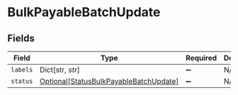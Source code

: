 # BulkPayableBatchUpdate


## Fields

| Field                                                                                         | Type                                                                                          | Required                                                                                      | Description                                                                                   |
| --------------------------------------------------------------------------------------------- | --------------------------------------------------------------------------------------------- | --------------------------------------------------------------------------------------------- | --------------------------------------------------------------------------------------------- |
| `labels`                                                                                      | Dict[str, *str*]                                                                              | :heavy_minus_sign:                                                                            | N/A                                                                                           |
| `status`                                                                                      | [Optional[StatusBulkPayableBatchUpdate]](../../models/shared/statusbulkpayablebatchupdate.md) | :heavy_minus_sign:                                                                            | N/A                                                                                           |